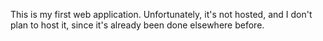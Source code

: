 This is my first web application. Unfortunately,
it's not hosted, and I don't plan to host it, since
it's already been done elsewhere before.
